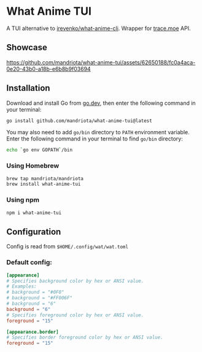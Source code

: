 # What Anime TUI
A TUI alternative to [irevenko/what-anime-cli](https://github.com/irevenko/what-anime-cli).
Wrapper for [trace.moe](https://trace.moe) API.

## Showcase
https://github.com/mandriota/what-anime-tui/assets/62650188/fc0a4aca-0e20-43b0-a18b-e6b8b9f03694

## Installation

Download and install Go from [go.dev](https://go.dev), then enter the following command in your terminal:
```sh
go install github.com/mandriota/what-anime-tui@latest
```

You may also need to add `go/bin` directory to `PATH` environment variable.
Enter the following command in your terminal to find `go/bin` directory:
```sh
echo `go env GOPATH`/bin
```

### Using Homebrew
```sh
brew tap mandriota/mandriota
brew install what-anime-tui
```

### Using npm
```sh
npm i what-anime-tui
```

## Configuration
Config is read from `$HOME/.config/wat/wat.toml`

### Default config:
```toml
[appearance]
# Specifies background color by hex or ANSI value.
# Examples:
# background = "#0F0"
# background = "#FF006F"
# background = "6"
background = "6"
# Specifies foreground color by hex or ANSI value.
foreground = "15"

[appearance.border]
# Specifies border foreground color by hex or ANSI value.
foreground = "15"
```
